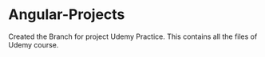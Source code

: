 # Angular-Projects
Created the Branch for project Udemy Practice. This contains all the files of Udemy course.
